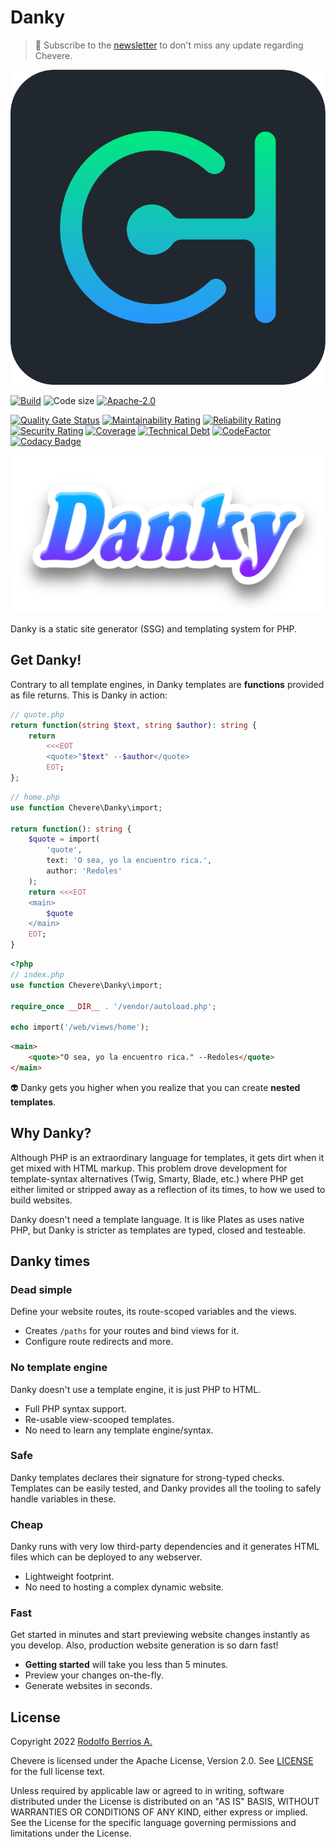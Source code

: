 # Danky

> 🔔 Subscribe to the [newsletter](https://newsletter.chevereto.com/subscription?f=gTmksA6763vPCG763763kYCOTgWu6Kx4BPohVDY97aHddrqis6B763cHay8dhtmMKlI6r3vUfGREZmSvDNNGj3MlrRJV7A) to don't miss any update regarding Chevere.

![Chevere](chevere.svg)

[![Build](https://img.shields.io/github/workflow/status/chevere/danky/Test?style=flat-square)](https://github.com/chevere/danky/actions) ![Code size](https://img.shields.io/github/languages/code-size/chevere/danky?style=flat-square) [![Apache-2.0](https://img.shields.io/github/license/chevere/danky?style=flat-square)](LICENSE)

[![Quality Gate Status](https://sonarcloud.io/api/project_badges/measure?project=chevere_danky&metric=alert_status)](https://sonarcloud.io/dashboard?id=chevere_danky) [![Maintainability Rating](https://sonarcloud.io/api/project_badges/measure?project=chevere_danky&metric=sqale_rating)](https://sonarcloud.io/dashboard?id=chevere_danky) [![Reliability Rating](https://sonarcloud.io/api/project_badges/measure?project=chevere_danky&metric=reliability_rating)](https://sonarcloud.io/dashboard?id=chevere_danky) [![Security Rating](https://sonarcloud.io/api/project_badges/measure?project=chevere_danky&metric=security_rating)](https://sonarcloud.io/dashboard?id=chevere_danky) [![Coverage](https://sonarcloud.io/api/project_badges/measure?project=chevere_danky&metric=coverage)](https://sonarcloud.io/dashboard?id=chevere_danky) [![Technical Debt](https://sonarcloud.io/api/project_badges/measure?project=chevere_danky&metric=sqale_index)](https://sonarcloud.io/dashboard?id=chevere_danky) [![CodeFactor](https://www.codefactor.io/repository/github/chevere/danky/badge)](https://www.codefactor.io/repository/github/chevere/danky) [![Codacy Badge](https://app.codacy.com/project/badge/Grade/b956754f8ff04aaa9ca24a6e4cc21661)](https://www.codacy.com/gh/chevere/danky/dashboard)

![Danky](.github/banner/danky-logo.webp)

Danky is a static site generator (SSG) and templating system for PHP.

## Get Danky!

Contrary to all template engines, in Danky templates are **functions** provided as file returns. This is Danky in action:

```php
// quote.php
return function(string $text, string $author): string {
    return
        <<<EOT
        <quote>"$text" --$author</quote>
        EOT;
};
```

```php
// home.php
use function Chevere\Danky\import;

return function(): string {
    $quote = import(
        'quote',
        text: 'O sea, yo la encuentro rica.',
        author: 'Redoles'
    );
    return <<<EOT
    <main>
        $quote
    </main>
    EOT;
}
```

```php
<?php
// index.php
use function Chevere\Danky\import;

require_once __DIR__ . '/vendor/autoload.php';

echo import('/web/views/home');
```

```html
<main>
    <quote>"O sea, yo la encuentro rica." --Redoles</quote>
</main>
```

👽 Danky gets you higher when you realize that you can create **nested templates**.

## Why Danky?

Although PHP is an extraordinary language for templates, it gets dirt when it get mixed with HTML markup. This problem drove development for template-syntax alternatives (Twig, Smarty, Blade, etc.) where PHP get either limited or stripped away as a reflection of its times, to how we used to build websites.

Danky doesn't need a template language. It is like Plates as uses native PHP, but Danky is stricter as templates are typed, closed and testeable.

## Danky times

### Dead simple

Define your website routes, its route-scoped variables and the views.

* Creates `/paths` for your routes and bind views for it.
* Configure route redirects and more.

### No template engine

Danky doesn't use a template engine, it is just PHP to HTML.

* Full PHP syntax support.
* Re-usable view-scooped templates.
* No need to learn any template engine/syntax.

### Safe

Danky templates declares their signature for strong-typed checks. Templates can be easily tested, and Danky provides all the tooling to safely handle variables in these.

### Cheap

Danky runs with very low third-party dependencies and it generates HTML files which can be deployed to any webserver.

* Lightweight footprint.
* No need to hosting a complex dynamic website.

### Fast

Get started in minutes and start previewing website changes instantly as you develop. Also, production website generation is so darn fast!

* **Getting started** will take you less than 5 minutes.
* Preview your changes on-the-fly.
* Generate websites in seconds.

## License

Copyright 2022 [Rodolfo Berrios A.](https://rodolfoberrios.com/)

Chevere is licensed under the Apache License, Version 2.0. See [LICENSE](LICENSE) for the full license text.

Unless required by applicable law or agreed to in writing, software distributed under the License is distributed on an "AS IS" BASIS, WITHOUT WARRANTIES OR CONDITIONS OF ANY KIND, either express or implied. See the License for the specific language governing permissions and limitations under the License.
